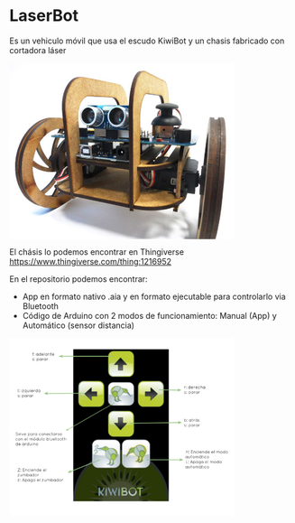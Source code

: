 
# LaserBot
Es un vehiculo móvil que usa el escudo KiwiBot y un chasis fabricado con cortadora láser

<img src="laserbot.jpg" width="400" align="center">

El chásis lo podemos encontrar en Thingiverse https://www.thingiverse.com/thing:1216952

En el repositorio podemos encontrar:
- App en formato nativo .aia y en formato ejecutable para controlarlo via Bluetooth
- Código de Arduino con 2 modos de funcionamiento: Manual (App) y Automático (sensor distancia)

<img src="App-laserBot.png" width="400" align="center">
